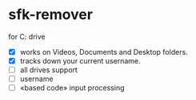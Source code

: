 # sfk-remover
for C: drive

- [x] works on Videos, Documents and Desktop folders.
- [x] tracks down your current username.
- [ ] all drives support
- [ ] username
- [ ] «based code» input processing
